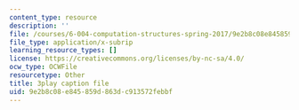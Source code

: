 ```yaml
---
content_type: resource
description: ''
file: /courses/6-004-computation-structures-spring-2017/9e2b8c08e845859d863dc913572febbf_1shiN7898cc.srt
file_type: application/x-subrip
learning_resource_types: []
license: https://creativecommons.org/licenses/by-nc-sa/4.0/
ocw_type: OCWFile
resourcetype: Other
title: 3play caption file
uid: 9e2b8c08-e845-859d-863d-c913572febbf
---
```

